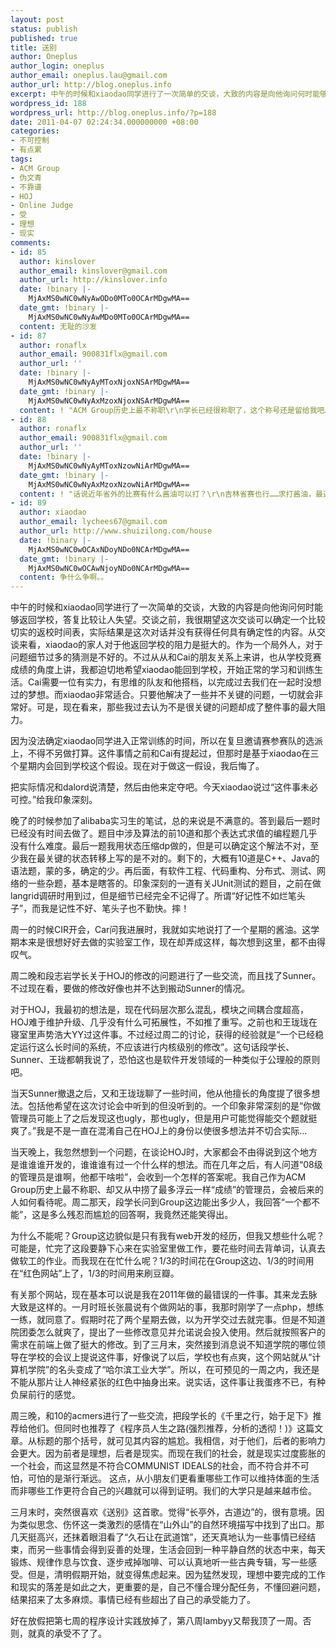 ```yaml
---
layout: post
status: publish
published: true
title: 送别
author: Oneplus
author_login: oneplus
author_email: oneplus.lau@gmail.com
author_url: http://blog.oneplus.info
excerpt: 中午的时候和xiaodao同学进行了一次简单的交谈，大致的内容是向他询问何时能够返回学校，答复比较让人失望。交谈之前，我很期望这次交谈可以确定一个比较切实的返校时间表，实际结果是这次对话并没有获得任何具有确定性的内容。从交谈来看，xiaodao的家人对于他返回学校的阻力是挺大的。作为一个局外人，对于问题细节过多的猜测是不好的。不过从从和Cai的朋友关系上来讲，也从学校竞赛成绩的角度上讲，我都迫切地希望xiaodao能回到学校，开始正常的学习和训练生活。Cai需要一位有实力，有思维的队友和他搭档，以完成过去我们在一起时没想过的梦想。而xiaodao非常适合。只要他解决了一些并不关键的问题，一切就会非常好。可是，现在看来，那些我过去认为不是很关键的问题却成了整件事的最大阻力。
wordpress_id: 188
wordpress_url: http://blog.oneplus.info/?p=188
date: 2011-04-07 02:24:34.000000000 +08:00
categories:
- 不可控制
- 有点累
tags:
- ACM Group
- 伪文青
- 不靠谱
- HOJ
- Online Judge
- 受
- 理想
- 现实
comments:
- id: 85
  author: kinslover
  author_email: kinslover@gmail.com
  author_url: http://kinslover.info
  date: !binary |-
    MjAxMS0wNC0wNyAwODo0MTo0OCArMDgwMA==
  date_gmt: !binary |-
    MjAxMS0wNC0wNyAwMDo0MTo0OCArMDgwMA==
  content: 无耻的沙发
- id: 87
  author: ronaflx
  author_email: 900831flx@gmail.com
  author_url: ''
  date: !binary |-
    MjAxMS0wNC0wNyAyMToxNjoxNSArMDgwMA==
  date_gmt: !binary |-
    MjAxMS0wNC0wNyAxMzoxNjoxNSArMDgwMA==
  content: ! "ACM Group历史上最不称职\r\n学长已经很称职了，这个称号还是留给我吧…………"
- id: 88
  author: ronaflx
  author_email: 900831flx@gmail.com
  author_url: ''
  date: !binary |-
    MjAxMS0wNC0wNyAyMToxNzowNiArMDgwMA==
  date_gmt: !binary |-
    MjAxMS0wNC0wNyAxMzoxNzowNiArMDgwMA==
  content: ! "话说近年省外的比赛有什么酱油可以打？\r\n吉林省赛也行……求打酱油，最近比赛很没有状态，需要调整"
- id: 89
  author: xiaodao
  author_email: lychees67@gmail.com
  author_url: http://www.shuizilong.com/house
  date: !binary |-
    MjAxMS0wNC0wOCAxNDoyNDo0NCArMDgwMA==
  date_gmt: !binary |-
    MjAxMS0wNC0wOCAwNjoyNDo0NCArMDgwMA==
  content: 争什么争啊。。
---
```

中午的时候和xiaodao同学进行了一次简单的交谈，大致的内容是向他询问何时能够返回学校，答复比较让人失望。交谈之前，我很期望这次交谈可以确定一个比较切实的返校时间表，实际结果是这次对话并没有获得任何具有确定性的内容。从交谈来看，xiaodao的家人对于他返回学校的阻力是挺大的。作为一个局外人，对于问题细节过多的猜测是不好的。不过从从和Cai的朋友关系上来讲，也从学校竞赛成绩的角度上讲，我都迫切地希望xiaodao能回到学校，开始正常的学习和训练生活。Cai需要一位有实力，有思维的队友和他搭档，以完成过去我们在一起时没想过的梦想。而xiaodao非常适合。只要他解决了一些并不关键的问题，一切就会非常好。可是，现在看来，那些我过去认为不是很关键的问题却成了整件事的最大阻力。<a id="more"></a><a id="more-188"></a>

因为没法确定xiaodao同学进入正常训练的时间，所以在复旦邀请赛参赛队的选派上，不得不另做打算。这件事情之前和Cai有提起过，但那时是基于xiaodao在三个星期内会回到学校这个假设。现在对于做这一假设，我后悔了。

把实际情况和dalord说清楚，然后由他来定夺吧。今天xiaodao说过“这件事未必可控。”给我印象深刻。

晚了的时候参加了alibaba实习生的笔试，总的来说是不满意的。答到最后一题时已经没有时间去做了。题目中涉及算法的前10道和那个表达式求值的编程题几乎没有什么难度。最后一题我用状态压缩dp做的，但是可以确定这个解法不对，至少我在最关键的状态转移上写的是不对的。剩下的，大概有10道是C++、Java的语法题，蒙的多，确定的少。再后面，有软件工程、代码重构、分布式、测试、网络的一些杂题，基本是瞎答的。印象深刻的一道有关JUnit测试的题目，之前在做langrid调研时用到过，但是细节已经完全不记得了。所谓“好记性不如烂笔头子”，而我是记性不好、笔头子也不勤快。摔！

周一的时候CIR开会，Car问我进展时，我就如实地说打了一个星期的酱油。这学期本来是很想好好去做的实验室工作，现在却弄成这样，每次想到这里，都不由得叹气。

周二晚和段志岩学长关于HOJ的修改的问题进行了一些交流，而且找了Sunner。不过现在看，要做的修改好像也并不达到搬动Sunner的情况。

对于HOJ，我最初的想法是，现在代码层次那么混乱，模块之间耦合度超高，HOJ难于维护升级、几乎没有什么可拓展性，不如推了重写。之前也和王珑珑在寝室里声势浩大YY过这件事。不过经过周二的讨论，获得的经验就是“一个已经稳定运行这么长时间的系统，不应该进行内核级别的修改”。这句话段学长、Sunner、王珑都朝我说了，恐怕这也是软件开发领域的一种类似于公理般的原则吧。

当天Sunner撤退之后，又和王珑珑聊了一些时间，他从他擅长的角度提了很多想法。包括他希望在这次讨论会中听到的但没听到的。一个印象非常深刻的是“你做管理员可能上了之后发现这也ugly，那也ugly，但是用户可能觉得能交个题就挺爽了。”我是不是一直在混淆自己在HOJ上的身份以使很多想法并不切合实际…

当天晚上，我忽然想到一个问题，在谈论HOJ时，大家都会不由得说到这个地方是谁谁谁开发的，谁谁谁有过一个什么样的想法。而在几年之后，有人问道“08级的管理员是谁啊，他都干啥啦”，会收到一个怎样的答案呢。我自己作为ACM Group历史上最不称职、却又从中捞了最多浮云一样“成绩”的管理员，会被后来的人如何看待呢。周二那天，段学长问到Group这边能出多少人，我回答“一个都不能”，这是多么残忍而尴尬的回答啊，我竟然还能笑得出。

为什么不能呢？Group这边貌似是只有我有web开发的经历，但我又想些什么呢？可能是，忙完了这段要静下心来在实验室里做工作，要花些时间去背单词，认真去做软工的作业。而我现在在忙什么呢？1/3的时间花在Group这边、1/3的时间用在“红色网站”上了，1/3的时间用来刷豆瓣。

有关那个网站，现在基本可以说是我在2011年做的最错误的一件事。其来龙去脉大致是这样的。一月时班长张晨说有个做网站的事，我那时刚学了一点php，想练一练，就同意了。假期时花了两个星期去做，以为开学交过去就完事。但是不知道院团委怎么就爽了，提出了一些修改意见并允诺说会投入使用。然后就按照客户的需求在前端上做了挺大的修改。到了三月末，突然接到消息说不知道学院的哪位领导在学校的会议上提说这件事，好像说了以后，学校也有点爽，这个网站就从“计算机学院”的名头变成了“哈尔滨工业大学”。所以，在可预见的一周之内，我还是不能从那片让人神经紧张的红色中抽身出来。说实话，这件事让我蛋疼不已，有种负屎前行的感觉。

周三晚，和10的acmers进行了一些交流，把段学长的《千里之行，始于足下》推荐给他们。但同时也推荐了《程序员人生之路(强烈推荐，分析的透彻！)》这篇文章。从标题的那个括号，就可见其内容的尴尬。我相信，对于他们，后者的影响力会更大。因为前者是理想，后者是现实。而现在我们的社会，就是现实过度膨胀的一个社会，而这显然是不符合COMMUNIST IDEALS的社会，而不符合并不可怕，可怕的是渐行渐远。 这点，从小朋友们更看重哪些工作可以维持体面的生活而非哪些工作更符合自己的兴趣就可以得到证明。我们的大学只是越来越市侩。

三月末时，突然很喜欢《送别》这首歌。觉得“长亭外，古道边”的，很有意境。因为类似思念、伤怀这一类激烈的感情在“山外山”的自然环境描写中找到了出口。那几天挺高兴，还抹着眼泪看了“久石让在武道馆”，还天真地认为一些事情已经结束，而另一些事情会得到妥善的处理，生活会回到一种平静自然的状态中来，每天锻炼、规律作息与饮食、逐步戒掉咖啡、可以认真地听一些古典专辑，写一些感受。但是，清明假期开始，就变得焦虑起来。因为猛然发现，理想中要完成的工作和现实的落差是如此之大，更重要的是，自己不懂合理分配任务，不懂回避问题，结果招来了太多麻烦。事情已经有些超出了自己的承受能力了。

好在放假把第七周的程序设计实践放掉了，第八周lambyy又帮我顶了一周。否则，就真的承受不了了。
